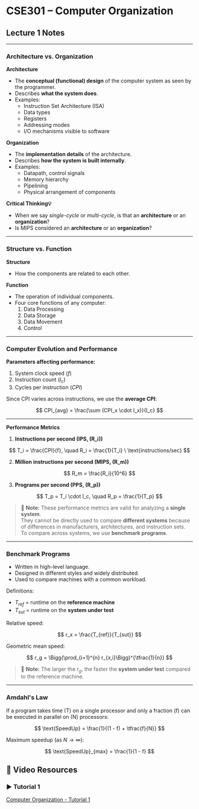 # CSE301 – Computer Organization  
## Lecture 1 Notes

---

### Architecture vs. Organization  

**Architecture**  
- The **conceptual (functional) design** of the computer system as seen by the programmer.  
- Describes **what the system does**.  
- Examples:  
  - Instruction Set Architecture (ISA)  
  - Data types  
  - Registers  
  - Addressing modes  
  - I/O mechanisms visible to software  

**Organization**  
- The **implementation details** of the architecture.  
- Describes **how the system is built internally**.  
- Examples:  
  - Datapath, control signals  
  - Memory hierarchy  
  - Pipelining  
  - Physical arrangement of components  

**Critical Thinking💡**  
- When we say *single-cycle* or *multi-cycle*, is that an **architecture** or an **organization**?  
- Is MIPS considered an **architecture** or an **organization**?  

---

### Structure vs. Function  

**Structure**  
- How the components are related to each other.  

**Function**  
- The operation of individual components.  
- Four core functions of any computer:  
  1. Data Processing  
  2. Data Storage  
  3. Data Movement  
  4. Control  

---

### Computer Evolution and Performance  

**Parameters affecting performance:**  
1. System clock speed ($f$)  
2. Instruction count ($I_c$)  
3. Cycles per instruction ($CPI$)  


Since CPI varies across instructions, we use the **average CPI**:  

$$
CPI_{avg} = \frac{\sum (CPI_x \cdot I_x)}{I_c}
$$  

---

**Performance Metrics**

1. **Instructions per second (IPS, \(R_i\))**  

$$
T_i = \frac{CPI}{f}, \quad R_i = \frac{1}{T_i} \ \text{instructions/sec}
$$  

2. **Million instructions per second (MIPS, \(R_m\))**  

$$
R_m = \frac{R_i}{10^6}
$$  

3. **Programs per second (PPS, \(R_p\))**  

$$
T_p = T_i \cdot I_c, \quad R_p = \frac{1}{T_p}
$$  

> 📘 **Note:** These performance metrics are valid for analyzing a **single system**.  
> They cannot be directly used to compare **different systems** because of differences in manufacturers, architectures, and instruction sets.  
> To compare across systems, we use **benchmark programs**.  

---

### Benchmark Programs  

- Written in high-level language.  
- Designed in different styles and widely distributed.  
- Used to compare machines with a common workload.  

Definitions:  
- $T_{ref}$ = runtime on the **reference machine**  
- $T_{sut}$ = runtime on the **system under test**  

Relative speed:  

$$
r_x = \frac{T_{ref}}{T_{sut}}
$$  

Geometric mean speed:  

$$
r_g = \Bigg(\prod_{i=1}^{n} r_{x,i}\Bigg)^{\tfrac{1}{n}}
$$  

> 📘 **Note:** The larger the $r_g$, the faster the **system under test** compared to the reference machine.  

---

### Amdahl's Law  

If a program takes time \(T\) on a single processor and only a fraction \(f\) can be executed in parallel on \(N\) processors:  

$$
\text{SpeedUp} = \frac{1}{(1 - f) + \tfrac{f}{N}}
$$  

Maximum speedup (as $N \to \infty$):  


$$
\text{SpeedUp}_{max} = \frac{1}{1 - f}
$$  


## 🎥 Video Resources

### ▶️ Tutorial 1
[Computer Organization - Tutorial 1](https://youtu.be/WLALP7e95TI)
